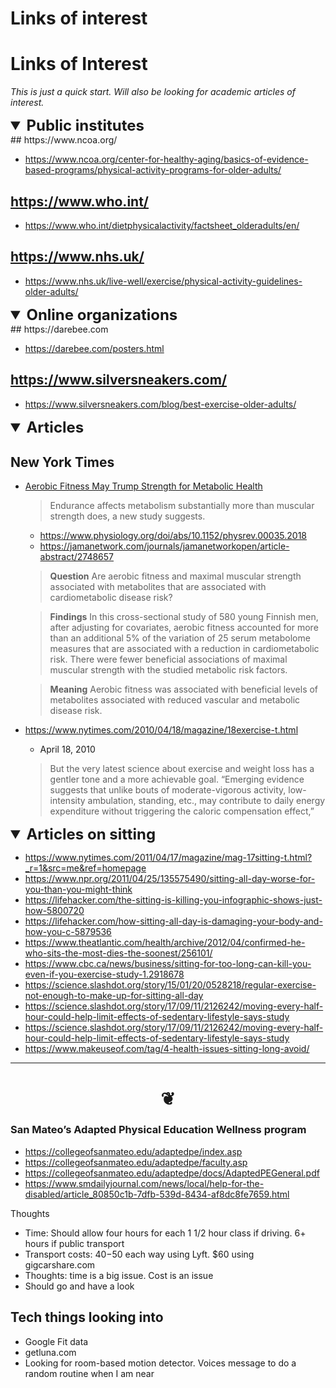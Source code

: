 # Links of interest
# Links of Interest


_This is just a quick start. Will also be looking for academic articles of interest._

<details open>

<summary>Public institutes</summary>
## https://www.ncoa.org/

* https://www.ncoa.org/center-for-healthy-aging/basics-of-evidence-based-programs/physical-activity-programs-for-older-adults/


## https://www.who.int/

* https://www.who.int/dietphysicalactivity/factsheet_olderadults/en/

## https://www.nhs.uk/

* https://www.nhs.uk/live-well/exercise/physical-activity-guidelines-older-adults/

</details>

<details open>

<summary>Online organizations</summary>
## https://darebee.com

* https://darebee.com/posters.html

## https://www.silversneakers.com/

* https://www.silversneakers.com/blog/best-exercise-older-adults/


</details>


<details open>

<summary>Articles</summary>

## New York Times

* [Aerobic Fitness May Trump Strength for Metabolic Health](
https://www.nytimes.com/2019/09/04/well/move/aerobic-fitness-may-trump-strength-for-metabolic-health.html )
	> Endurance affects metabolism substantially more than muscular strength does, a new study suggests.
	* https://www.physiology.org/doi/abs/10.1152/physrev.00035.2018
	* https://jamanetwork.com/journals/jamanetworkopen/article-abstract/2748657
	> **Question**  Are aerobic fitness and maximal muscular strength associated with metabolites that are associated with cardiometabolic disease risk?

	> **Findings**  In this cross-sectional study of 580 young Finnish men, after adjusting for covariates, aerobic fitness accounted for more than an additional 5% of the variation of 25 serum metabolome measures that are associated with a reduction in cardiometabolic risk. There were fewer beneficial associations of maximal muscular strength with the studied metabolic risk factors.

	> **Meaning**  Aerobic fitness was associated with beneficial levels of metabolites associated with reduced vascular and metabolic disease risk.


* https://www.nytimes.com/2010/04/18/magazine/18exercise-t.html
	*  April 18, 2010
	> But the very latest science about exercise and weight loss has a gentler tone and a more achievable goal. “Emerging evidence suggests that ­unlike bouts of moderate-vigorous activity, low-intensity ambulation, standing, etc., may contribute to daily energy expenditure without triggering the caloric compensation effect,”

</details>


<details open>

<summary>Articles on sitting</summary>


* https://www.nytimes.com/2011/04/17/magazine/mag-17sitting-t.html?_r=1&src=me&ref=homepage
* https://www.npr.org/2011/04/25/135575490/sitting-all-day-worse-for-you-than-you-might-think
* https://lifehacker.com/the-sitting-is-killing-you-infographic-shows-just-how-5800720
* https://lifehacker.com/how-sitting-all-day-is-damaging-your-body-and-how-you-c-5879536
* https://www.theatlantic.com/health/archive/2012/04/confirmed-he-who-sits-the-most-dies-the-soonest/256101/
* https://www.cbc.ca/news/business/sitting-for-too-long-can-kill-you-even-if-you-exercise-study-1.2918678
* https://science.slashdot.org/story/15/01/20/0528218/regular-exercise-not-enough-to-make-up-for-sitting-all-day
* https://science.slashdot.org/story/17/09/11/2126242/moving-every-half-hour-could-help-limit-effects-of-sedentary-lifestyle-says-study
* https://science.slashdot.org/story/17/09/11/2126242/moving-every-half-hour-could-help-limit-effects-of-sedentary-lifestyle-says-study
* https://www.makeuseof.com/tag/4-health-issues-sitting-long-avoid/

</details>


***

# <center title="hello!" ><a href=javascript:window.scrollTo(0,0); style=text-decoration:none; > ❦ </a></center>

<style>
summary { font-weight: bold; font-size: 1.5rem; }
</style>


###  San Mateo’s Adapted Physical Education Wellness program

* https://collegeofsanmateo.edu/adaptedpe/index.asp
* https://collegeofsanmateo.edu/adaptedpe/faculty.asp
* https://collegeofsanmateo.edu/adaptedpe/docs/AdaptedPEGeneral.pdf
* https://www.smdailyjournal.com/news/local/help-for-the-disabled/article_80850c1b-7dfb-539d-8434-af8dc8fe7659.html

Thoughts

* Time: Should allow four hours for each 1 1/2 hour class if driving. 6+ hours if public transport
* Transport costs: $40-$50 each way using Lyft. $60 using gigcarshare.com
* Thoughts: time is a big issue. Cost is an issue
* Should go and have a look


## Tech things looking into

* Google Fit data
* getluna.com
* Looking for room-based motion detector. Voices message to do a random routine when I am near